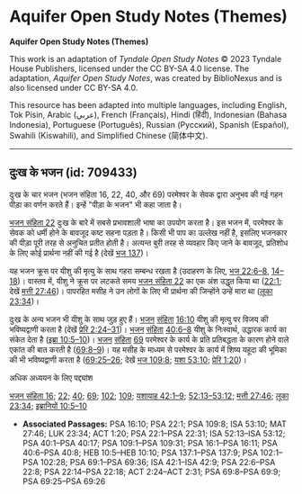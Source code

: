 # Aquifer Open Study Notes (Themes)

**Aquifer Open Study Notes (Themes)**

This work is an adaptation of *Tyndale Open Study Notes* © 2023 Tyndale House Publishers, licensed under the CC BY\-SA 4\.0 license. The adaptation, *Aquifer Open Study Notes*, was created by BiblioNexus and is also licensed under CC BY\-SA 4\.0\.

This resource has been adapted into multiple languages, including English, Tok Pisin, Arabic (عربي), French (Français), Hindi (हिंदी), Indonesian (Bahasa Indonesia), Portuguese (Português), Russian (Русский), Spanish (Español), Swahili (Kiswahili), and Simplified Chinese (简体中文).



--------------------------------

## दुःख के भजन (id: 709433)

दुःख के चार भजन (भजन संहिता 16, 22, 40, और 69\) परमेश्वर के सेवक द्वारा अनुभव की गई गहन पीड़ा का वर्णन करते हैं। इन्हें "पीड़ा के भजन" भी कहा जाता है।

[भजन संहिता 22](https://ref.ly/Ps22:1-Ps22:31) दुःख के बारे में सबसे प्रभावशाली भाषा का उपयोग करता है। इस भजन में, परमेश्वर के सेवक को धर्मी होने के बावजूद कष्ट सहना पड़ता है। किसी भी पाप का उल्लेख नहीं है, इसलिए भजनकार की पीड़ा पूरी तरह से अनुचित प्रतीत होती है। अत्यन्त बुरी तरह से व्यवहार किए जाने के बावजूद, प्रतिशोध के लिए कोई प्रार्थना नहीं की गई है (देखें [भज 137](https://ref.ly/Ps137:1-Ps137:9))।

यह भजन क्रूस पर यीशु की मृत्यु के साथ गहरा सम्बन्ध रखता है (उदाहरण के लिए, [भज 22:6–8](https://ref.ly/Ps22:6-Ps22:8), [14–18](https://ref.ly/Ps22:14-Ps22:18))। वास्तव में, यीशु ने क्रूस पर लटकते समय [भजन संहिता 22](https://ref.ly/Ps22:1-Ps22:31) का एक अंश उद्धृत किया था ([22:1](https://ref.ly/Ps22:1); देखें [मत्ती 27:46](https://ref.ly/Matt27:46))। पापरहित मसीह ने उन लोगों के लिए भी प्रार्थना की जिन्होंने उन्हें मारा था ([लूका 23:34](https://ref.ly/Luke23:34))।

दुःख के अन्य भजन भी यीशु के साथ जुड़ हुए हैं। [भजन](https://ref.ly/Ps16:10) [संहिता](https://ref.ly/Ps22:1-Ps22:31) [16:10](https://ref.ly/Ps16:10) यीशु की मृत्यु पर विजय की भविष्यद्वाणी करता है (देखें [प्रेरि 2:24–31](https://ref.ly/Acts2:24-Acts2:31))। [भजन](https://ref.ly/Ps40:6-Ps40:8) [संहिता](https://ref.ly/Ps22:1-Ps22:31) [40:6–8](https://ref.ly/Ps40:6-Ps40:8) यीशु के निःस्वार्थ, उद्धारक कार्य का संकेत देता है ([इब्रा 10:5–10](https://ref.ly/Heb10:5-Heb10:10))। [भजन](https://ref.ly/Ps69:1-Ps69:36) [संहिता](https://ref.ly/Ps22:1-Ps22:31) [69](https://ref.ly/Ps69:1-Ps69:36) परमेश्वर के कार्य के प्रति प्रतिबद्धता के कारण होने वाले एकांत की बात करती है ([69:8–9](https://ref.ly/Ps69:8-Ps69:9))। यह मसीह के माध्यम से परमेश्वर के कार्य में शिष्य यहूदा की भूमिका की भी भविष्यद्वाणी करता है ([69:25–26](https://ref.ly/Ps69:25-Ps69:26); देखें [भज 109:8](https://ref.ly/Ps109:8); [यशा 53:10](https://ref.ly/Isa53:10); [प्रेरि 1:20](https://ref.ly/Acts1:20))।

अधिक अध्ययन के लिए पद्द्यांश

[भजन संहिता 16](https://ref.ly/Ps16:1-Ps16:11); [22](https://ref.ly/Ps22:1-Ps22:31); [40](https://ref.ly/Ps40:1-Ps40:17); [69](https://ref.ly/Ps69:1-Ps69:36); [102](https://ref.ly/Ps102:1-Ps102:28); [109](https://ref.ly/Ps109:1-Ps109:31); [यशायाह 42:1–9](https://ref.ly/Isa42:1-Isa42:9); [52:13–53:12](https://ref.ly/Isa52:13-Isa53:12); [मत्ती 27:46](https://ref.ly/Matt27:46); [लूका 23:34](https://ref.ly/Luke23:34); [इब्रानियों 10:5–10](https://ref.ly/Heb10:5-Heb10:10)

* **Associated Passages:** PSA 16:10; PSA 22:1; PSA 109:8; ISA 53:10; MAT 27:46; LUK 23:34; ACT 1:20; PSA 22:1–PSA 22:31; ISA 52:13–ISA 53:12; PSA 40:1–PSA 40:17; PSA 109:1–PSA 109:31; PSA 16:1–PSA 16:11; PSA 40:6–PSA 40:8; HEB 10:5–HEB 10:10; PSA 137:1–PSA 137:9; PSA 102:1–PSA 102:28; PSA 69:1–PSA 69:36; ISA 42:1–ISA 42:9; PSA 22:6–PSA 22:8; PSA 22:14–PSA 22:18; ACT 2:24–ACT 2:31; PSA 69:8–PSA 69:9; PSA 69:25–PSA 69:26

